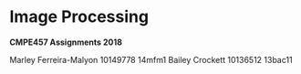 # Image Processing

__CMPE457 Assignments 2018__

Marley Ferreira-Malyon 10149778 14mfm1
Bailey Crockett 10136512 13bac11
